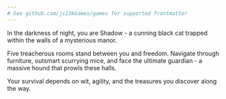 ```yaml
---
# See github.com/js13kGames/games for supported frontmatter
---
```

In the darkness of night, you are Shadow - a cunning black cat trapped within the walls of a mysterious manor.

Five treacherous rooms stand between you and freedom. Navigate through furniture, outsmart scurrying mice, and face the ultimate guardian - a massive hound that prowls these halls.

Your survival depends on wit, agility, and the treasures you discover along the way. 